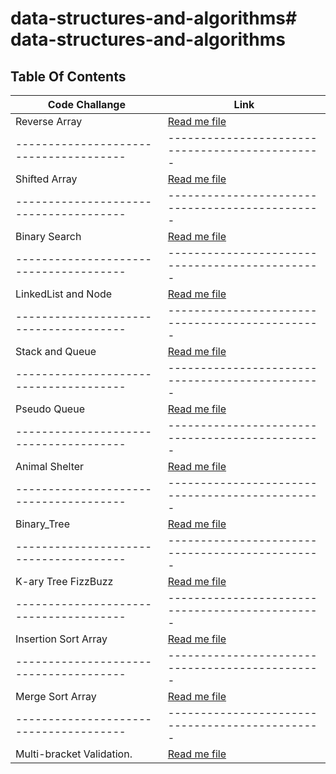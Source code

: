 # data-structures-and-algorithms# data-structures-and-algorithms

## Table Of Contents

| Code Challange                         | Link                                                                 |  
|----------------------------------------|----------------------------------------------------------------------|
| Reverse Array                          | [Read me file](./src/reversedArray/README.md)                        | 
| -------------------------------------- | -----------------------------------------------                      |
| Shifted Array                          | [Read me file](./src/shiftedArray/README.md)                         | 
| -------------------------------------- | -----------------------------------------------                      |
| Binary Search                          | [Read me file](./src/arrayBinarySearch/README.md)                    | 
| -------------------------------------- | -----------------------------------------------                      |
| LinkedList and Node                    | [Read me file](./src/linkedList/README_LinkedList.md)                | 
| -------------------------------------- | -----------------------------------------------                      |
| Stack and Queue                        | [Read me file](./src/linkedList/README_Stack_Queue.md)               | 
| -------------------------------------- | -----------------------------------------------                      |
| Pseudo Queue                           | [Read me file](./src/linkedList/README_PSEUDO_QUEUE.md)              | 
| -------------------------------------- | -----------------------------------------------                      |
| Animal Shelter                         | [Read me file](./src/linkedList/README_AnimalShelter.md)             |
| -------------------------------------- | -----------------------------------------------                      |
| Binary_Tree                            | [Read me file](./src/linkedList/README_TREES.md)                     |
| -------------------------------------- | -----------------------------------------------                      |
| K-ary Tree FizzBuzz                    | [Read me file](./src/linkedList/k_ary_tree_fizzbuzz.md)              |
| -------------------------------------- | -----------------------------------------------                      |
| Insertion Sort Array                   | [Read me file](./src/linkedList/README_Insertion_Sort.md)            |
| -------------------------------------- | -----------------------------------------------                      |
| Merge Sort Array                       | [Read me file](./src/linkedList/README_Merge_Sort.md)                |
| -------------------------------------- | -----------------------------------------------                      |
| Multi-bracket Validation.              | [Read me file](./src/linkedList/README_Multi_bracketT_Validation.md) |


